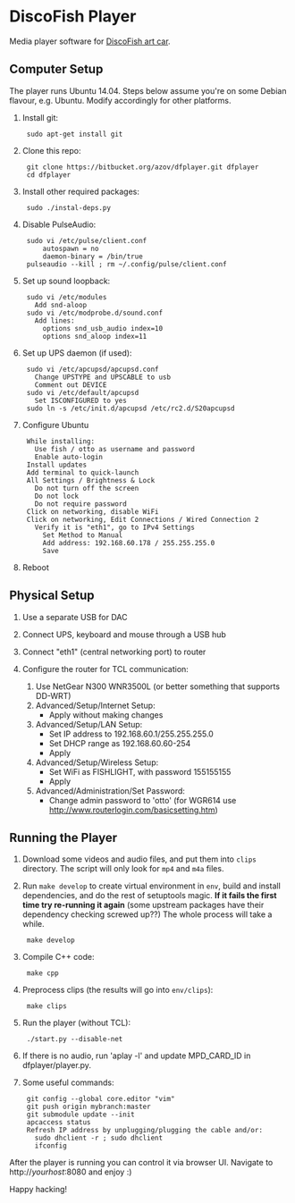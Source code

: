 DiscoFish Player
================

Media player software for [DiscoFish art car](http://www.discofish.org/).


Computer Setup
--------------

The player runs Ubuntu 14.04. Steps below assume you're on some
Debian flavour, e.g. Ubuntu. Modify accordingly for other 
platforms.

1. Install git:

        sudo apt-get install git

2. Clone this repo:

        git clone https://bitbucket.org/azov/dfplayer.git dfplayer
        cd dfplayer

3. Install other required packages:

        sudo ./instal-deps.py

4. Disable PulseAudio:

        sudo vi /etc/pulse/client.conf
            autospawn = no
            daemon-binary = /bin/true
        pulseaudio --kill ; rm ~/.config/pulse/client.conf

5. Set up sound loopback:

        sudo vi /etc/modules
          Add snd-aloop
        sudo vi /etc/modprobe.d/sound.conf
          Add lines:
            options snd_usb_audio index=10
            options snd_aloop index=11

6. Set up UPS daemon (if used):

        sudo vi /etc/apcupsd/apcupsd.conf
          Change UPSTYPE and UPSCABLE to usb
          Comment out DEVICE
        sudo vi /etc/default/apcupsd
          Set ISCONFIGURED to yes
        sudo ln -s /etc/init.d/apcupsd /etc/rc2.d/S20apcupsd

7. Configure Ubuntu

        While installing:
          Use fish / otto as username and password
          Enable auto-login
        Install updates
        Add terminal to quick-launch
        All Settings / Brightness & Lock
          Do not turn off the screen
          Do not lock
          Do not require password
        Click on networking, disable WiFi
        Click on networking, Edit Connections / Wired Connection 2
          Verify it is "eth1", go to IPv4 Settings
            Set Method to Manual
            Add address: 192.168.60.178 / 255.255.255.0
            Save

8. Reboot


Physical Setup
--------------

1. Use a separate USB for DAC

2. Connect UPS, keyboard and mouse through a USB hub

3. Connect "eth1" (central networking port) to router

4. Configure the router for TCL communication:

    1. Use NetGear N300 WNR3500L (or better something that supports DD-WRT)
    2. Advanced/Setup/Internet Setup:
       - Apply without making changes
    3. Advanced/Setup/LAN Setup:
       - Set IP address to 192.168.60.1/255.255.255.0
       - Set DHCP range as 192.168.60.60-254
       - Apply
    4. Advanced/Setup/Wireless Setup:
       - Set WiFi as FISHLIGHT, with password 155155155
       - Apply
    5. Advanced/Administration/Set Password:
       - Change admin password to 'otto'
    (for WGR614 use http://www.routerlogin.com/basicsetting.htm)


Running the Player
------------------

1. Download some videos and audio files, and put them into `clips`
directory. The script will only look for `mp4` and `m4a` files.

2. Run `make develop` to create virtual environment in `env`,
build and install dependencies, and do the rest of setuptools magic.
**If it fails the first time try re-running it again** (some upstream
packages have their dependency checking screwed up??) The whole process
will take a while.

        make develop

3. Compile C++ code:

        make cpp

4. Preprocess clips (the results will go into `env/clips`):

        make clips

5. Run the player (without TCL):

        ./start.py --disable-net

6. If there is no audio, run 'aplay -l' and update
   MPD_CARD_ID in dfplayer/player.py.

7. Some useful commands:

        git config --global core.editor "vim"
        git push origin mybranch:master
        git submodule update --init
        apcaccess status
        Refresh IP address by unplugging/plugging the cable and/or:
          sudo dhclient -r ; sudo dhclient
          ifconfig


After the player is running you can control it via browser UI. Navigate to 
http://*yourhost*:8080 and enjoy :)

Happy hacking!
